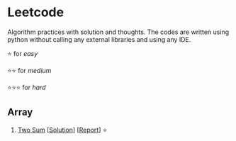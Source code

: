 # Leetcode
Algorithm practices with solution and thoughts. The codes are written using python without calling any external libraries and using any IDE.

:star: for *easy*

:star::star: for *medium*

:star::star::star: for *hard*

## Array

1. [Two Sum](https://leetcode.com/problems/two-sum/ "Two-Sum") [[Solution](https://github.com/tonyli1121/leetcode/blob/main/code/array/two_sum.py "Two-Sum Solution")]  [[Report](https://github.com/tonyli1121/leetcode/blob/main/report/array/two_sum "Two-Sum Report")] :star: 
